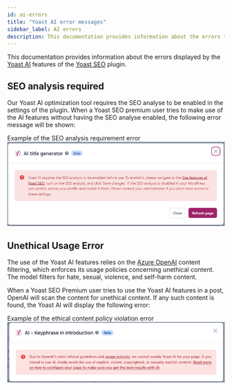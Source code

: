 ```yaml
---
id: ai-errors
title: "Yoast AI error messages"
sidebar_label: AI errors
description: This documentation provides information about the errors that the Yoast AI feature shows.
---
```


This documentation provides information about the errors displayed by the [Yoast AI](https://yoast.com/features/ai-generated-titles-and-meta-descriptions/#medium=software&source=yoast-seo&term=ai-feature-page&content=ai-modal) features of the [Yoast SEO](https://yoast.com/wordpress/plugins/seo/) plugin.

## SEO analysis required
Our Yoast AI optimization tool requires the SEO analyse to be enabled in the settings of the plugin. When a Yoast SEO premium user tries to make use of the AI features without having the SEO analyse enabled, the following error message will be shown: 

Example of the SEO analysis requirement error
![Example of the SEO analysis requirement error](seo-analysis-required-error.png)

## Unethical Usage Error
The use of the Yoast AI features relies on the [Azure OpenAI](https://learn.microsoft.com/en-us/azure/ai-services/openai/concepts/content-filter?tabs=warning%2Cpython-new#text-content) content filtering, which enforces its usage policies concerning unethical content. The model filters for hate, sexual, violence, and self-harm content. 

When a Yoast SEO Premium user tries to use the Yoast AI features in a post, OpenAI will scan the content for unethical content. If any such content is found, the Yoast AI will display the following error:

Example of the ethical content policy violation error
![Example of the ethical content policy violation error](non-ethical-content-error.png)